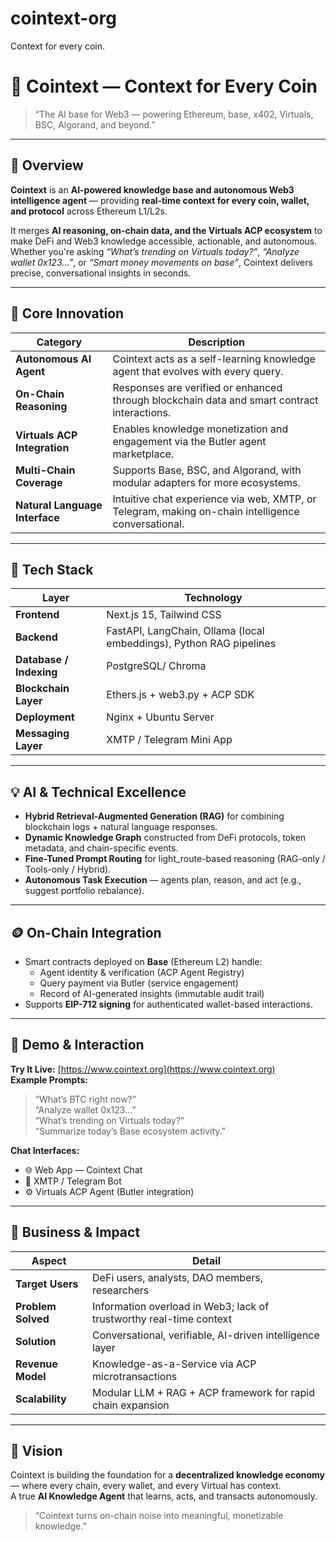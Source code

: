 # cointext-org
Context for every coin.

# 🧠 Cointext — Context for Every Coin

> “The AI base for Web3 — powering Ethereum, base, x402, Virtuals, BSC, Algorand, and beyond.”

---

## 🚀 Overview

**Cointext** is an **AI-powered knowledge base and autonomous Web3 intelligence agent** — providing **real-time context for every coin, wallet, and protocol** across Ethereum L1/L2s.

It merges **AI reasoning, on-chain data, and the Virtuals ACP ecosystem** to make DeFi and Web3 knowledge accessible, actionable, and autonomous.  
Whether you're asking *“What’s trending on Virtuals today?”*, *“Analyze wallet 0x123…”*, or *“Smart money movements on base”*, Cointext delivers precise, conversational insights in seconds.

---

## 🧠 Core Innovation

| Category | Description |
|-----------|--------------|
| **Autonomous AI Agent** | Cointext acts as a self-learning knowledge agent that evolves with every query. |
| **On-Chain Reasoning** | Responses are verified or enhanced through blockchain data and smart contract interactions. |
| **Virtuals ACP Integration** | Enables knowledge monetization and engagement via the Butler agent marketplace. |
| **Multi-Chain Coverage** | Supports Base, BSC, and Algorand, with modular adapters for more ecosystems. |
| **Natural Language Interface** | Intuitive chat experience via web, XMTP, or Telegram, making on-chain intelligence conversational. |

---

## 🧰 Tech Stack

| Layer | Technology |
|-------|-------------|
| **Frontend** | Next.js 15, Tailwind CSS|
| **Backend** | FastAPI, LangChain, Ollama (local embeddings), Python RAG pipelines |
| **Database / Indexing** | PostgreSQL/ Chroma|
| **Blockchain Layer** | Ethers.js + web3.py + ACP SDK |
| **Deployment** | Nginx + Ubuntu Server |
| **Messaging Layer** | XMTP / Telegram Mini App |

---

## 💡 AI & Technical Excellence

- **Hybrid Retrieval-Augmented Generation (RAG)** for combining blockchain logs + natural language responses.  
- **Dynamic Knowledge Graph** constructed from DeFi protocols, token metadata, and chain-specific events.  
- **Fine-Tuned Prompt Routing** for light_route-based reasoning (RAG-only / Tools-only / Hybrid).  
- **Autonomous Task Execution** — agents plan, reason, and act (e.g., suggest portfolio rebalance).  

---

## 🪙 On-Chain Integration

- Smart contracts deployed on **Base** (Ethereum L2) handle:
  - Agent identity & verification (ACP Agent Registry)
  - Query payment via Butler (service engagement)
  - Record of AI-generated insights (immutable audit trail)
- Supports **EIP-712 signing** for authenticated wallet-based interactions.

---

## 💬 Demo & Interaction

**Try It Live:** [https://www.cointext.org](https://www.cointext.org)  
**Example Prompts:**
> “What’s BTC right now?”  
> “Analyze wallet 0x123…”  
> “What’s trending on Virtuals today?”  
> “Summarize today’s Base ecosystem activity.”

**Chat Interfaces:**
- 🌐 Web App — Cointext Chat  
- 💬 XMTP / Telegram Bot  
- ⚙️ Virtuals ACP Agent (Butler integration)

---

## 🧩 Business & Impact

| Aspect | Detail |
|---------|--------|
| **Target Users** | DeFi users, analysts, DAO members, researchers |
| **Problem Solved** | Information overload in Web3; lack of trustworthy real-time context |
| **Solution** | Conversational, verifiable, AI-driven intelligence layer |
| **Revenue Model** | Knowledge-as-a-Service via ACP microtransactions |
| **Scalability** | Modular LLM + RAG + ACP framework for rapid chain expansion |

---



## 🧭 Vision

Cointext is building the foundation for a **decentralized knowledge economy** — where every chain, every wallet, and every Virtual has context.  
A true **AI Knowledge Agent** that learns, acts, and transacts autonomously.

> “Cointext turns on-chain noise into meaningful, monetizable knowledge.”

